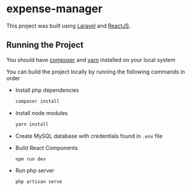 # expense-manager

This project was built using [Laravel](https://www.laravel.com) and [ReactJS](https://reactjs.org).

## Running the Project

You should have [composer](https://getcomposer.org) and [yarn](https://yarnpkg.com) installed on your local system

You can build the project locally by running the following commands in order

-   Install php dependencies


    ```php
    composer install
    ```

-   Install node modules

    ```php
    yarn install
    ```

-   Create MySQL database with credentials found in <code>.env</code> file

-   Build React Components

    ```php
    npm run dev
    ```

-   Run php server
    ```php
    php artisan serve
    ```
